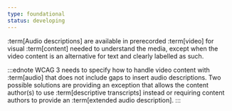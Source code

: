 ```yaml
---
type: foundational
status: developing
---
```


:term[Audio descriptions] are available in prerecorded :term[video] for visual :term[content] needed to understand the media, except when the video content is an alternative for text and clearly labelled as such.

:::ednote
WCAG 3 needs to specify how to handle video content with :term[audio] that does not include gaps to insert audio descriptions. Two possible solutions are providing an exception that allows the content author(s) to use :term[descriptive transcripts] instead or requiring content authors to provide an :term[extended audio description].
:::